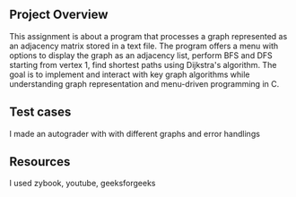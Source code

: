 ## Project Overview
This assignment is about a program that processes a graph represented as an adjacency matrix stored in a text file. The program offers a menu with options to display the graph as an adjacency list, perform BFS and DFS starting from vertex 1, find shortest paths using Dijkstra's algorithm. The goal is to implement and interact with key graph algorithms while understanding graph representation and menu-driven programming in C.

## Test cases
I made an autograder with with different graphs and error handlings

## Resources 
I used zybook, youtube, geeksforgeeks 

